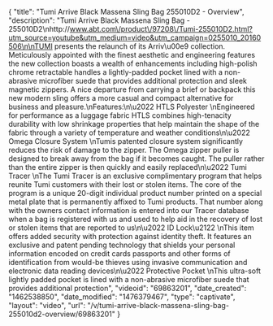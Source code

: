 {
    "title": "Tumi Arrive Black Massena Sling Bag 255010D2 - Overview",
    "description": "Tumi Arrive Black Massena Sling Bag - 255010D2\nhttp:\/\/www.abt.com\/product\/97208\/Tumi-255010D2.html?utm_source=youtube&utm_medium=video&utm_campaign=0255010_20160506\n\nTUMI presents the relaunch of its Arriv\u00e9 collection. Meticulously appointed with the finest aesthetic and engineering features the new collection boasts a wealth of enhancements including high-polish chrome retractable handles a lightly-padded pocket lined with a non-abrasive microfiber suede that provides additional protection and sleek magnetic zippers. A nice departure from carrying a brief or backpack this new modern sling offers a more casual and compact alternative for business and pleasure.\nFeatures:\n\u2022 HTLS Polyester \nEngineered for performance as a luggage fabric HTLS combines high-tenacity durability with low shrinkage properties that help maintain the shape of the fabric through a variety of temperature and weather conditions\n\u2022 Omega Closure System \nTumis patented closure system significantly reduces the risk of damage to the zipper. The Omega zipper puller is designed to break away from the bag if it becomes caught. The puller rather than the entire zipper is then quickly and easily replaced\n\u2022 Tumi Tracer \nThe Tumi Tracer is an exclusive complimentary program that helps reunite Tumi customers with their lost or stolen items. The core of the program is a unique 20-digit individual product number printed on a special metal plate that is permanently affixed to Tumi products. That number along with the owners contact information is entered into our Tracer database when a bag is registered with us and used to help aid in the recovery of lost or stolen items that are reported to us\n\u2022 ID Lock\u2122 \nThis item offers added security with protection against identity theft. It features an exclusive and patent pending technology that shields your personal information encoded on credit cards passports and other forms of identification from would-be thieves using invasive communication and electronic data reading devices\n\u2022 Protective Pocket \nThis ultra-soft lightly padded pocket is lined with a non-abrasive microfiber suede that provides additional protection",
    "videoid": "69863201",
    "date_created": "1462538850",
    "date_modified": "1476379467",
    "type": "captivate",
    "layout": "video",
    "url": "\/v\/tumi-arrive-black-massena-sling-bag-255010d2-overview\/69863201"
}